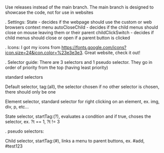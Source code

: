 Use releases instead of the main branch. The main branch is designed to showcase the code, not for use in websites

.
Settings:
State - decides if the webpage should use the custom or web browsers context menu
autoCloseChild - decides if the child menus should close on mouse leaving them or their parent
childClickSwitch - decides if child menus should close or open if a parent button is clicked

.
Icons:
I got my icons from https://fonts.google.com/icons?icon.size=24&icon.color=%23e3e3e3. Great website, check it out!


.
Selector guide:
There are 3 selectors and 1 pseudo selector. They go in order of priority from the top (having least priority)

standard selectors

Default selector, tag:(all), the selector chosen if no other selector is chosen, there should only be one

Element selector, standard selector for right clicking on an element, ex. img, div, p, etc...

State selector, startTag:(?), evaluates a condition and if true, choses the selector, ex. ?t == 1, ?t != 3

.
pseudo selectors:

Child selector, startTag:(#), links a menu to parent buttons, ex. #add, #test123
